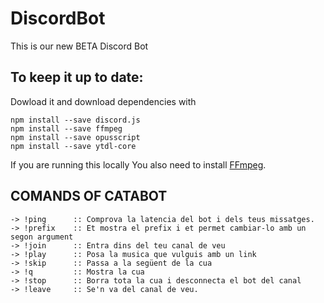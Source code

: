 # DiscordBot
This is our new BETA Discord Bot

## To keep it up to date:

Dowload it and download dependencies with
``` 
npm install --save discord.js
npm install --save ffmpeg 
npm install --save opusscript 
npm install --save ytdl-core
```
If you are running this locally
You also need to install [FFmpeg](https://www.youtube.com/watch?v=qjtmgCb8NcE).


## **COMANDS OF CATABOT**
```
-> !ping      :: Comprova la latencia del bot i dels teus missatges.
-> !prefix    :: Et mostra el prefix i et permet cambiar-lo amb un segon argument
-> !join      :: Entra dins del teu canal de veu
-> !play      :: Posa la musica que vulguis amb un link
-> !skip      :: Passa a la següent de la cua
-> !q         :: Mostra la cua
-> !stop      :: Borra tota la cua i desconnecta el bot del canal
-> !leave     :: Se'n va del canal de veu.
```
